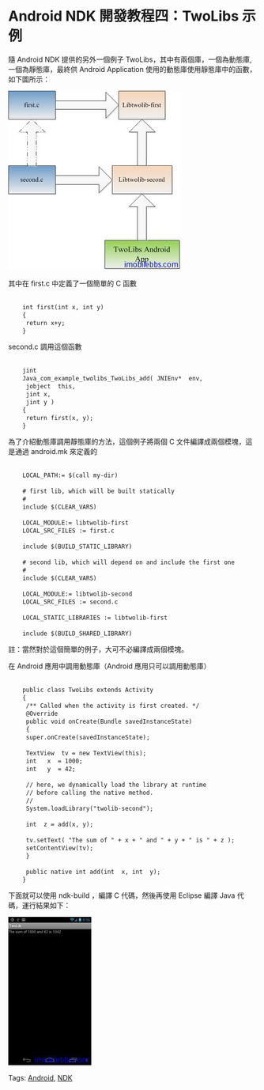 # Android NDK 開發教程四：TwoLibs 示例


隨 Android NDK 提供的另外一個例子 TwoLibs，其中有兩個庫，一個為動態庫,一個為靜態庫，最終供 Android Application 使用的動態庫使用靜態庫中的函數，如下圖所示：

![picture4.1](images/4.1.jpg)

其中在 first.c 中定義了一個簡單的 C 函數

```

    int first(int x, int y)
    {
     return x+y;
    }

```

second.c 調用這個函數

```

    jint
    Java_com_example_twolibs_TwoLibs_add( JNIEnv*  env,
     jobject  this,
     jint x,
     jint y )
    {
     return first(x, y);
    }

```

為了介紹動態庫調用靜態庫的方法，這個例子將兩個 C 文件編譯成兩個模塊，這是通過 android.mk  來定義的

```

    LOCAL_PATH:= $(call my-dir)
    
    # first lib, which will be built statically
    #
    include $(CLEAR_VARS)
    
    LOCAL_MODULE:= libtwolib-first
    LOCAL_SRC_FILES := first.c
    
    include $(BUILD_STATIC_LIBRARY)
    
    # second lib, which will depend on and include the first one
    #
    include $(CLEAR_VARS)
    
    LOCAL_MODULE:= libtwolib-second
    LOCAL_SRC_FILES := second.c
    
    LOCAL_STATIC_LIBRARIES := libtwolib-first
    
    include $(BUILD_SHARED_LIBRARY)

```

註：當然對於這個簡單的例子，大可不必編譯成兩個模塊。

在 Android 應用中調用動態庫（Android 應用只可以調用動態庫）

```

    public class TwoLibs extends Activity
    {
     /** Called when the activity is first created. */
     @Override
     public void onCreate(Bundle savedInstanceState)
     {
     super.onCreate(savedInstanceState);
    
     TextView  tv = new TextView(this);
     int   x  = 1000;
     int   y  = 42;
    
     // here, we dynamically load the library at runtime
     // before calling the native method.
     //
     System.loadLibrary("twolib-second");
    
     int  z = add(x, y);
    
     tv.setText( "The sum of " + x + " and " + y + " is " + z );
     setContentView(tv);
     }
    
     public native int add(int  x, int  y);
    }

```

下面就可以使用 ndk-build  ，編譯 C 代碼，然後再使用 Eclipse 編譯 Java 代碼，運行結果如下：

![picture4.2](images/4.2.jpg)

Tags: [Android](http://www.imobilebbs.com/wordpress/archives/tag/android), [NDK](http://www.imobilebbs.com/wordpress/archives/tag/ndk)